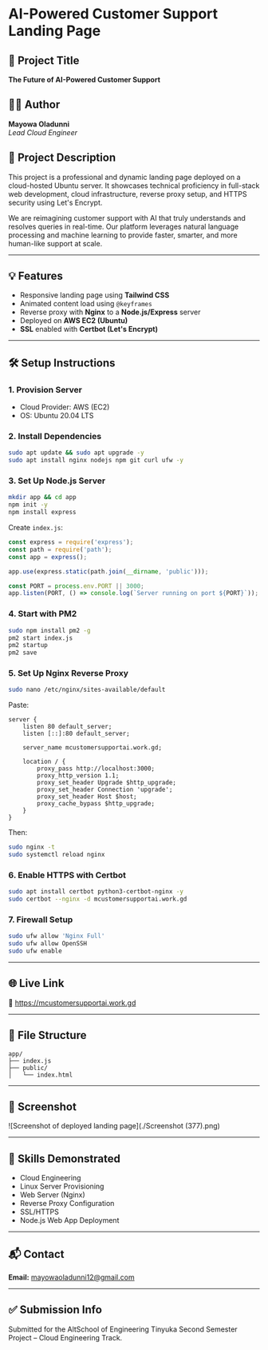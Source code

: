 # AI-Powered Customer Support Landing Page

## 🚀 Project Title
**The Future of AI-Powered Customer Support**

## 👨‍💻 Author
**Mayowa Oladunni**  
*Lead Cloud Engineer*

## 📖 Project Description
This project is a professional and dynamic landing page deployed on a cloud-hosted Ubuntu server. It showcases technical proficiency in full-stack web development, cloud infrastructure, reverse proxy setup, and HTTPS security using Let's Encrypt.

We are reimagining customer support with AI that truly understands and resolves queries in real-time. Our platform leverages natural language processing and machine learning to provide faster, smarter, and more human-like support at scale.

---

## 💡 Features
- Responsive landing page using **Tailwind CSS**
- Animated content load using `@keyframes`
- Reverse proxy with **Nginx** to a **Node.js/Express** server
- Deployed on **AWS EC2 (Ubuntu)**
- **SSL** enabled with **Certbot (Let's Encrypt)**

---

## 🛠️ Setup Instructions

### 1. Provision Server
- Cloud Provider: AWS (EC2)
- OS: Ubuntu 20.04 LTS

### 2. Install Dependencies
```bash
sudo apt update && sudo apt upgrade -y
sudo apt install nginx nodejs npm git curl ufw -y
```

### 3. Set Up Node.js Server
```bash
mkdir app && cd app
npm init -y
npm install express
```

Create `index.js`:
```js
const express = require('express');
const path = require('path');
const app = express();

app.use(express.static(path.join(__dirname, 'public')));

const PORT = process.env.PORT || 3000;
app.listen(PORT, () => console.log(`Server running on port ${PORT}`));
```

### 4. Start with PM2
```bash
sudo npm install pm2 -g
pm2 start index.js
pm2 startup
pm2 save
```

### 5. Set Up Nginx Reverse Proxy
```bash
sudo nano /etc/nginx/sites-available/default
```
Paste:
```nginx
server {
    listen 80 default_server;
    listen [::]:80 default_server;

    server_name mcustomersupportai.work.gd;

    location / {
        proxy_pass http://localhost:3000;
        proxy_http_version 1.1;
        proxy_set_header Upgrade $http_upgrade;
        proxy_set_header Connection 'upgrade';
        proxy_set_header Host $host;
        proxy_cache_bypass $http_upgrade;
    }
}
```
Then:
```bash
sudo nginx -t
sudo systemctl reload nginx
```

### 6. Enable HTTPS with Certbot
```bash
sudo apt install certbot python3-certbot-nginx -y
sudo certbot --nginx -d mcustomersupportai.work.gd
```

### 7. Firewall Setup
```bash
sudo ufw allow 'Nginx Full'
sudo ufw allow OpenSSH
sudo ufw enable
```

---

## 🌐 Live Link
🔗 https://mcustomersupportai.work.gd

---

## 📁 File Structure
```
app/
├── index.js
├── public/
│   └── index.html
```

---

## 📸 Screenshot
![Screenshot of deployed landing page](./Screenshot (377).png)

---

## 🧠 Skills Demonstrated
- Cloud Engineering
- Linux Server Provisioning
- Web Server (Nginx)
- Reverse Proxy Configuration
- SSL/HTTPS
- Node.js Web App Deployment

---

## 📬 Contact
**Email:** mayowaoladunni12@gmail.com

---

## ✅ Submission Info
Submitted for the AltSchool of Engineering Tinyuka Second Semester Project – Cloud Engineering Track.

